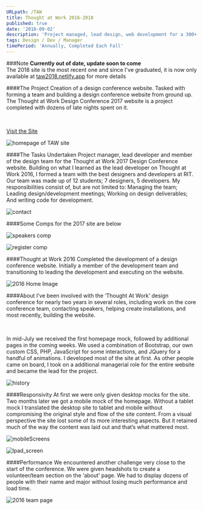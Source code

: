 ```yaml
---
URLpath: /TAW
title: Thought at Work 2016-2018
published: true
date: '2018-09-02'
description: 'Project managed, lead design, web development for a 300+ attendee conference.'
tags: Design / Dev / Manager
timePeriod: 'Annually, Completed Each Fall'
---
```


###Note
**Currently out of date, update soon to come**
<br/>
The 2018 site is the most recent one and since I've graduated, it is now only available at <a href="https://taw2018.netlify.app/Home">taw2018.netlify.app</a> for more details


####The Project
Creation of a design conference website. Tasked with forming a team and building a design conference website from ground up. The Thought at Work Design Conference 2017 website is a project completed with dozens of late nights spent on it.


<br/>

<a href="https://taw2018.netlify.app/Home">Visit the Site</a>


![homepage of TAW site](https://www.jacobdfrank.com/images/taw/home.png)


####The Tasks Undertaken
Project manager, lead developer and member of the design team for the Thought at Work 2017 Design Conference website. Building on what I learned as the lead developer on Thought at Work 2016, I formed a team with the best designers and developers at RIT. Our team was made up of 12 students; 7 designers, 5 developers. My responsibilities consist of, but are not limited to: Managing the team; Leading design/development meetings; Working on design deliverables; And writing code for development.


![contact](https://www.jacobdfrank.com/images/taw/contact.png)


####Some Comps for the 2017 site are below


![speakers comp](https://www.jacobdfrank.com/images/taw/speakers-comp.jpg)


![register comp](https://www.jacobdfrank.com/images/taw/register-comp.jpg)


####Thought at Work 2016
Completed the development of a design conference website. Initially a member of the development team and transitioning to leading the development and executing on the website.


![2016 Home Image](https://www.jacobdfrank.com/images/taw/HomeImage.png)


####About
I’ve been involved with the ‘Thought At Work’ design conference for nearly two years in several roles, including work on the core conference team, contacting speakers, helping create installations, and most recently, building the website.

<br/>

In mid-July we received the first homepage mock, followed by additional pages in the coming weeks. We used a combination of Bootstrap, our own custom CSS, PHP, JavaScript for some interactions, and JQuery for a handful of animations. I developed most of the site at first. As other people came on board, I took on a additional managerial role for the entire website and became the lead for the project.


![history](https://www.jacobdfrank.com/images/taw/history.png)


####Responsivity
At first we were only given desktop mocks for the site. Two months later we got a mobile mock of the homepage. Without a tablet mock I translated the desktop site to tablet and mobile without compromising the original style and flow of the site content. From a visual perspective the site lost some of its more interesting aspects. But it retained much of the way the content was laid out and that’s what mattered most.



![mobileScreens](https://www.jacobdfrank.com/images/taw/mobileScreens.png)



![Ipad_screen](https://www.jacobdfrank.com/images/taw/Ipad_screen.png)


####Performance
We encountered another challenge very close to the start of the conference. We were given headshots to create a volunteer/team section on the ‘about’ page. We had to display dozens of people with their name and major without losing much performance and load time.


![2016 team page](https://www.jacobdfrank.com/images/taw/team.png)

